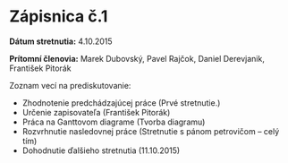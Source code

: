 # Zápisnica č.1

**Dátum stretnutia:** 4.10.2015

**Prítomní členovia:** Marek Dubovský, Pavel Rajčok, Daniel Derevjanik, František Pitorák

Zoznam vecí na prediskutovanie:

- Zhodnotenie predchádzajúcej práce (Prvé stretnutie.)
- Určenie zapisovateľa (František Pitorák)
- Práca na Ganttovom diagrame (Tvorba diagramu) 
- Rozvrhnutie nasledovnej práce (Stretnutie s pánom petrovičom – celý tím) 
- Dohodnutie ďalšieho stretnutia (11.10.2015)
